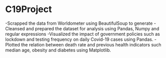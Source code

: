 # C19Project

-Scrapped the data from Worldometer using BeautifulSoup to generate
-Cleansed and prepared the dataset for analysis using Pandas, Numpy and regular expressions
-Visualized the impact of government policies such as lockdown and testing frequency on daily Covid-19 cases using Pandas.
-Plotted the relation between death rate and previous health indicators such median age, obesity and diabetes using Matplotlib.
